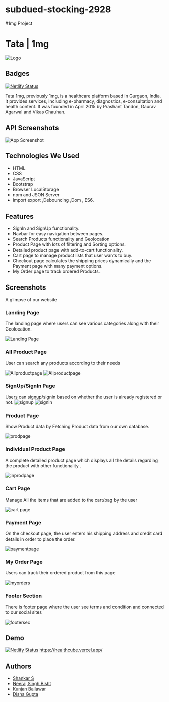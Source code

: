 # subdued-stocking-2928
#1mg Project

# Tata | 1mg
![Logo](https://github.com/Shanky43/subdued-stocking-2928/blob/main/frontend/src/Assests/logo.png?raw=true)


## Badges

[![Netlify Status](https://api.netlify.com/api/v1/badges/40278c03-b5e9-47f7-b05e-4f5fe5891dda/deploy-status)](https://flourishing-lollipop-9ef694.netlify.app/)


Tata 1mg, previously 1mg, is a healthcare platform based in Gurgaon, India. It provides services, including e-pharmacy, diagnostics, e-consultation and health content. It was founded in April 2015 by Prashant Tandon, Gaurav Agarwal and Vikas Chauhan.
   

## API Screenshots

![App Screenshot](https://github.com/Shanky43/subdued-stocking-2928/blob/main/frontend/src/Assests/API%20image.png?raw=true)


## Technologies We Used
- HTML
- CSS
- JavaScript
- Bootstrap
- Browser LocalStorage
- npm and JSON Server
- import export ,Debouncing ,Dom , ES6.

## Features
- SignIn and SignUp functionality.
- Navbar for easy navigation between pages.
- Search Products functionality and Geolocation
- Product Page with lots of filtering and Sorting options.
- Detailed product page with add-to-cart functionality.
- Cart page to manage product lists that user wants to buy.
- Checkout page calculates the shipping prices dynamically and the Payment page with many payment options.
- My Order page to track ordered Products.

## Screenshots
A glimpse of our website

### Landing Page

The landing page where users can see various categories along with their Geolocation.

![Landing Page](https://github.com/Shanky43/subdued-stocking-2928/blob/main/frontend/src/Assests/HomePage%20Image.png?raw=true)

### All Product Page

User can search any products according to their needs

![Allproductpage](https://github.com/Shanky43/subdued-stocking-2928/blob/main/frontend/src/Assests/allproductpage1.png?raw=true)
![Allproductpage](https://github.com/Shanky43/subdued-stocking-2928/blob/main/frontend/src/Assests/allproductpage2.png?raw=true)

### SignUp/SignIn Page
Users can signup/signin based on whether the user is already registered or not.
![signup](https://github.com/Shanky43/subdued-stocking-2928/blob/main/frontend/src/Assests/SignUpPage.png?raw=true)
![signin](https://github.com/Shanky43/subdued-stocking-2928/blob/main/frontend/src/Assests/SignInPage.png?raw=true)
### Product Page

Show Product data by Fetching Product data from our own database.

![prodpage](https://user-images.githubusercontent.com/91946820/174493141-4bd45232-ecf2-4e7f-b91a-703b67bff5a9.png)

### Individual Product Page

A complete detailed product page which displays all the details regarding the product with other functionality .

![inprodpage](https://github.com/Shanky43/subdued-stocking-2928/blob/main/frontend/src/Assests/ProductsPage.png?raw=true)

### Cart Page

 Manage All the items that are added to the cart/bag by the user

![cart page](https://github.com/Shanky43/subdued-stocking-2928/blob/main/frontend/src/Assests/cartpage.png?raw=true)

### Payment Page

On the checkout page, the user enters his shipping address and credit card details in order to place the order.

![paymentpage](https://github.com/Shanky43/subdued-stocking-2928/blob/main/frontend/src/Assests/checkout%20page.png?raw=true)

### My Order Page

Users can track their ordered product from this page

![myorders](https://github.com/Shanky43/subdued-stocking-2928/blob/main/frontend/src/Assests/OrderPage.png?raw=true)

### Footer Section

There is footer page where the user see terms and condition and connected to our social sites

![footersec](https://user-images.githubusercontent.com/91946820/174493499-5077e966-2309-4c4c-84fa-5e3e88d0497b.png)
## Demo
[![Netlify Status](https://api.netlify.com/api/v1/badges/40278c03-b5e9-47f7-b05e-4f5fe5891dda/deploy-status)](https://healthcube.vercel.app/)
https://healthcube.vercel.app/


## Authors

- [Shankar S](https://github.com/Shanky43)
- [Neeraj Singh Bisht](https://github.com/bisht1418)
- [Kunjan Ballawar](https://github.com/Kunjan0)
- [Disha Gupta](https://github.com/DishaGup)
